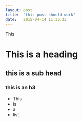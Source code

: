```yaml
---
layout: post
title:  "this post should work"
date:   2015-04-14 11:36:33
---
```

This 

# This is a heading

## this is a sub head

### this is an h3

* This 
* is 
* a 
* list
